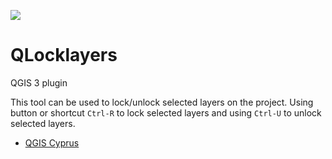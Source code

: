 ﻿<a href="http://www.kios.ucy.ac.cy"><img src="http://www.kios.ucy.ac.cy/templates/favourite/images/kios_logo_hover.png"/><a>

# QLocklayers

QGIS 3 plugin

This tool can be used to lock/unlock selected layers on the project. Using button or shortcut `Ctrl-R` to lock selected layers and using `Ctrl-U` to unlock selected layers.

* [QGIS Cyprus](https://www.facebook.com/qgiscyprus/)
